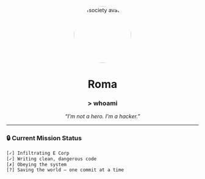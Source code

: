 <!--
███╗   ███╗██████╗ ███████╗███████╗██╗██████╗ ██╗   ██╗
████╗ ████║██╔══██╗██╔════╝██╔════╝██║██╔══██╗╚██╗ ██╔╝
██╔████╔██║██████╔╝█████╗  █████╗  ██║██████╔╝ ╚████╔╝ 
██║╚██╔╝██║██╔══██╗██╔══╝  ██╔══╝  ██║██╔══██╗  ╚██╔╝  
██║ ╚═╝ ██║██████╔╝███████╗██║     ██║██║  ██║   ██║   
╚═╝     ╚═╝╚═════╝ ╚══════╝╚═╝     ╚═╝╚═╝  ╚═╝   ╚═╝   
-->

<p align="center">
  <img src="https://i.gifer.com/7icR.gif" alt="fsociety avatar" width="150" style="border-radius: 50%; filter: hue-rotate(120deg) saturate(2);">
</p>

<h1 align="center">Roma</h1>
<h3 align="center">> whoami</h3>

<p align="center">
  <em>“I’m not a hero. I’m a hacker.”</em>
</p>

---

### 🔒 Current Mission Status
```bash
[✓] Infiltrating E Corp
[✓] Writing clean, dangerous code
[✗] Obeying the system
[?] Saving the world — one commit at a time